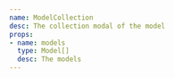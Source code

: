 ```yaml
---
name: ModelCollection
desc: The collection modal of the model
props:
- name: models
  type: Model[]
  desc: The models
---
```

